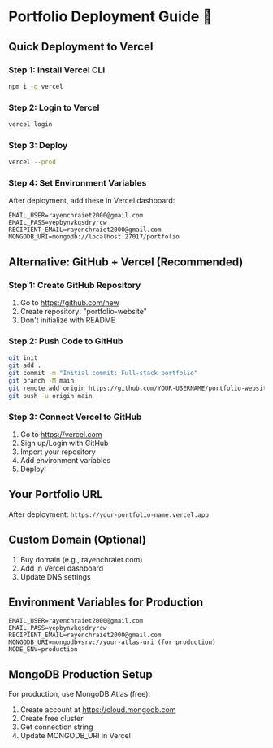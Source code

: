 # Portfolio Deployment Guide 🚀

## Quick Deployment to Vercel

### Step 1: Install Vercel CLI
```bash
npm i -g vercel
```

### Step 2: Login to Vercel
```bash
vercel login
```

### Step 3: Deploy
```bash
vercel --prod
```

### Step 4: Set Environment Variables
After deployment, add these in Vercel dashboard:
```
EMAIL_USER=rayenchraiet2000@gmail.com
EMAIL_PASS=yepbynvkqsdryrcw
RECIPIENT_EMAIL=rayenchraiet2000@gmail.com
MONGODB_URI=mongodb://localhost:27017/portfolio
```

## Alternative: GitHub + Vercel (Recommended)

### Step 1: Create GitHub Repository
1. Go to https://github.com/new
2. Create repository: "portfolio-website"
3. Don't initialize with README

### Step 2: Push Code to GitHub
```bash
git init
git add .
git commit -m "Initial commit: Full-stack portfolio"
git branch -M main
git remote add origin https://github.com/YOUR-USERNAME/portfolio-website.git
git push -u origin main
```

### Step 3: Connect Vercel to GitHub
1. Go to https://vercel.com
2. Sign up/Login with GitHub
3. Import your repository
4. Add environment variables
5. Deploy!

## Your Portfolio URL
After deployment: `https://your-portfolio-name.vercel.app`

## Custom Domain (Optional)
1. Buy domain (e.g., rayenchraiet.com)
2. Add in Vercel dashboard
3. Update DNS settings

## Environment Variables for Production
```env
EMAIL_USER=rayenchraiet2000@gmail.com
EMAIL_PASS=yepbynvkqsdryrcw
RECIPIENT_EMAIL=rayenchraiet2000@gmail.com
MONGODB_URI=mongodb+srv://your-atlas-uri (for production)
NODE_ENV=production
```

## MongoDB Production Setup
For production, use MongoDB Atlas (free):
1. Create account at https://cloud.mongodb.com
2. Create free cluster
3. Get connection string
4. Update MONGODB_URI in Vercel